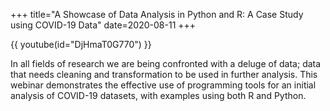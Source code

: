 +++
title="A Showcase of Data Analysis in Python and R: A Case Study using COVID-19 Data"
date=2020-08-11
+++

{{ youtube(id="DjHmaT0G770") }}

In all fields of research we are being confronted with a deluge of data; data that needs cleaning and transformation to be used in further analysis. This webinar demonstrates the effective use of programming tools for an initial analysis of COVID-19 datasets, with examples using both R and Python.
